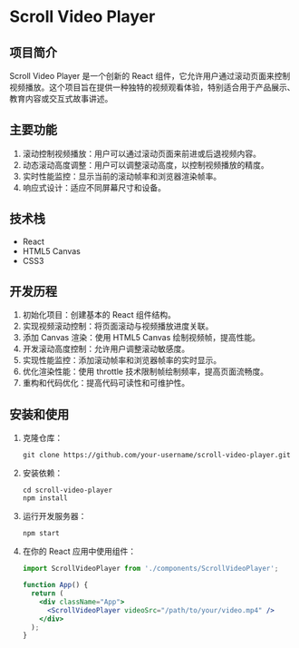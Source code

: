 # Scroll Video Player

## 项目简介

Scroll Video Player 是一个创新的 React 组件，它允许用户通过滚动页面来控制视频播放。这个项目旨在提供一种独特的视频观看体验，特别适合用于产品展示、教育内容或交互式故事讲述。

## 主要功能

1. 滚动控制视频播放：用户可以通过滚动页面来前进或后退视频内容。
2. 动态滚动高度调整：用户可以调整滚动高度，以控制视频播放的精度。
3. 实时性能监控：显示当前的滚动帧率和浏览器渲染帧率。
4. 响应式设计：适应不同屏幕尺寸和设备。

## 技术栈

- React
- HTML5 Canvas
- CSS3

## 开发历程

1. 初始化项目：创建基本的 React 组件结构。
2. 实现视频滚动控制：将页面滚动与视频播放进度关联。
3. 添加 Canvas 渲染：使用 HTML5 Canvas 绘制视频帧，提高性能。
4. 开发滚动高度控制：允许用户调整滚动敏感度。
5. 实现性能监控：添加滚动帧率和浏览器帧率的实时显示。
6. 优化渲染性能：使用 throttle 技术限制帧绘制频率，提高页面流畅度。
7. 重构和代码优化：提高代码可读性和可维护性。

## 安装和使用

1. 克隆仓库：
   ```
   git clone https://github.com/your-username/scroll-video-player.git
   ```

2. 安装依赖：
   ```
   cd scroll-video-player
   npm install
   ```

3. 运行开发服务器：
   ```
   npm start
   ```

4. 在你的 React 应用中使用组件：
   ```jsx
   import ScrollVideoPlayer from './components/ScrollVideoPlayer';

   function App() {
     return (
       <div className="App">
         <ScrollVideoPlayer videoSrc="/path/to/your/video.mp4" />
       </div>
     );
   }
   ```
